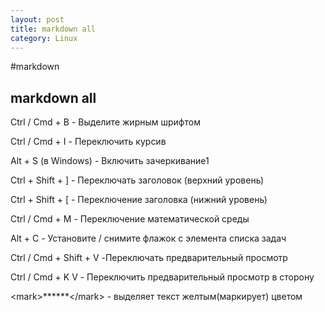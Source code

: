 ```yaml
---
layout: post
title: markdown all
category: Linux
---
```


#markdown

## markdown all


Ctrl / Cmd + B	- Выделите жирным шрифтом

Ctrl / Cmd + I	- Переключить курсив

Alt + S (в Windows)	- Включить зачеркивание1

Ctrl + Shift + ]	- Переключать заголовок (верхний уровень)

Ctrl + Shift + [	- Переключение заголовка (нижний уровень)

Ctrl / Cmd + M	- Переключение математической среды

Alt + C	- Установите / снимите флажок с элемента списка задач

Ctrl / Cmd + Shift + V	 -Переключать предварительный просмотр

Ctrl / Cmd + K V	- Переключить предварительный просмотр в сторону

\<mark>******\</mark> - выделяет текст желтым(маркирует) цветом


